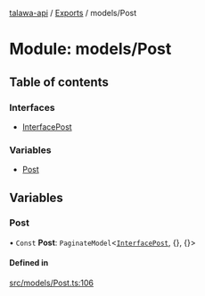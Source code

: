 [talawa-api](../README.md) / [Exports](../modules.md) / models/Post

# Module: models/Post

## Table of contents

### Interfaces

- [InterfacePost](../interfaces/models_Post.InterfacePost.md)

### Variables

- [Post](models_Post.md#post)

## Variables

### Post

• `Const` **Post**: `PaginateModel`\<[`InterfacePost`](../interfaces/models_Post.InterfacePost.md), \{\}, \{\}\>

#### Defined in

[src/models/Post.ts:106](https://github.com/PalisadoesFoundation/talawa-api/blob/b8b7d29/src/models/Post.ts#L106)
